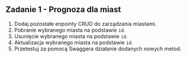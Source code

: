 ## Zadanie 1 - Prognoza dla miast

1. Dodaj pozostałe enpointy CRUD do zarządzania miastami.
1. Pobranie wybranego miasta na podstawie `id`.
1. Usunięcie wybranego miasta na podstawie `id`.
1. Aktualizacja wybranego miasta na podstawie `id`.
1. Przetestuj za pomocą Swaggera działanie dodanych nowych metod.